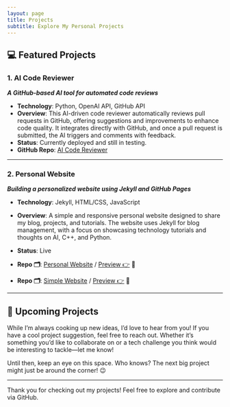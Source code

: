 ```yaml
---
layout: page
title: Projects
subtitle: Explore My Personal Projects
---
```


## 💻 Featured Projects

### 1. **AI Code Reviewer** 
   **_A GitHub-based AI tool for automated code reviews_**  
   - **Technology**: Python, OpenAI API, GitHub API
   - **Overview**: This AI-driven code reviewer automatically reviews pull requests in GitHub, offering suggestions and improvements to enhance code quality. It integrates directly with GitHub, and once a pull request is submitted, the AI triggers and comments with feedback.
   - **Status**: Currently deployed and still in testing.
   - **GitHub Repo**: [AI Code Reviewer](https://github.com/harishsarmav/AI_Code_Review)

---

### 2. **Personal Website**
   **_Building a personalized website using Jekyll and GitHub Pages_**  
   - **Technology**: Jekyll, HTML/CSS, JavaScript
   - **Overview**: A simple and responsive personal website designed to share my blog, projects, and tutorials. The website uses Jekyll for blog management, with a focus on showcasing technology tutorials and thoughts on AI, C++, and Python.
   - **Status**: Live
   - **Repo 🗂️**: [Personal Website](https://github.com/harishsarmav/HarishHub) / [Preview 👉](https://harishsarmav.github.io/HarishHub/) 🚀

   - **Repo 🗂️**: [Simple Website](https://github.com/harishsarmav/hsv) / [Preview 👉](https://harishsarmav.github.io/hsv/) 🚀

---

## 📅 Upcoming Projects

While I’m always cooking up new ideas, I’d love to hear from you! If you have a cool project suggestion, feel free to reach out. Whether it’s something you’d like to collaborate on or a tech challenge you think would be interesting to tackle—let me know!

Until then, keep an eye on this space. Who knows? The next big project might just be around the corner! 😉

---

Thank you for checking out my projects! Feel free to explore and contribute via GitHub.


